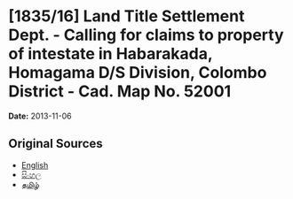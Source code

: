 # [1835/16] Land Title Settlement Dept. - Calling for claims to property of intestate in Habarakada, Homagama D/S Division, Colombo District - Cad. Map No. 52001

**Date:** 2013-11-06

## Original Sources

- [English](https://documents.gov.lk/view/extra-gazettes/2013/11/1835-16_E.pdf)
- [සිංහල](https://documents.gov.lk/view/extra-gazettes/2013/11/1835-16_S.pdf)
- [தமிழ்](https://documents.gov.lk/view/extra-gazettes/2013/11/1835-16_T.pdf)
